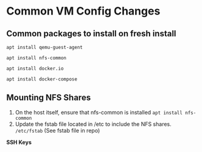 # Common VM Config Changes #
## Common packages to install on fresh install
`apt install qemu-guest-agent`

`apt install nfs-common`

`apt install docker.io`

`apt install docker-compose`

## Mounting NFS Shares

1. On the host itself, ensure that nfs-common is installed `apt install nfs-common`
2. Update the fstab file located in /etc to include the NFS shares.  `/etc/fstab`  (See fstab file in repo)

**SSH Keys**

